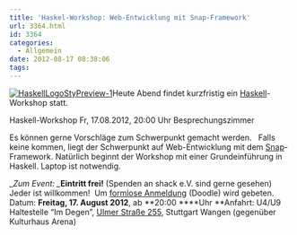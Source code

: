 ```yaml
---
title: 'Haskel-Workshop: Web-Entwicklung mit Snap-Framework'
url: 3364.html
id: 3364
categories:
  - Allgemein
date: 2012-08-17 08:38:06
tags:
---
```


[![](https://blog.shackspace.de/wp-content/uploads/2011/12/HaskellLogoStyPreview-1.png "HaskellLogoStyPreview-1")](https://blog.shackspace.de/wp-content/uploads/2011/12/HaskellLogoStyPreview-1.png)Heute Abend findet kurzfristig ein [Haskell](http://www.haskell.org/)-Workshop statt.

Haskell-Workshop
Fr, 17.08.2012, 20:00 Uhr
Besprechungszimmer

Es können gerne Vorschläge zum Schwerpunkt gemacht werden.   Falls keine kommen, liegt der Schwerpunkt auf Web-Entwicklung mit dem [Snap](http://snapframework.com/)-Framework.
Natürlich beginnt der Workshop mit einer Grundeinführung in Haskell.
Laptop ist notwendig.

_<em>Zum Event:
_</em>**Eintritt frei!** (Spenden an shack e.V. sind gerne gesehen) Jeder ist willkommen!  Um [formlose Anmeldung](http://doodle.com/3wdibct9z73swawm) (Doodle) wird gebeten.
Datum: **Freitag, 17\. August 2012**, ab **20:00 ****Uhr
**Anfahrt: U4/U9 Haltestelle “Im Degen”, [Ulmer Straße 255](https://blog.shackspace.de/?page_id=713), Stuttgart Wangen (gegenüber Kulturhaus Arena)